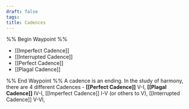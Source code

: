 ```yaml
---
draft: false
tags:
title: Cadences
---
```

%% Begin Waypoint %%
- [[Imperfect Cadence]]
- [[Interrupted Cadence]]
- [[Perfect Cadence]]
- [[Plagal Cadence]]

%% End Waypoint %%
A cadence is an ending. In the study of harmony, there are 4 different Cadences - **[[Perfect Cadence]]** V-I, **[[Plagal Cadence]]** IV-I, [[Imperfect Cadence]] I-V (or others to V), [[Interrupted Cadence]] V-VI,
